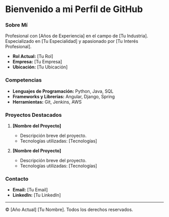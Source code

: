 # Bienvenido a mi Perfil de GitHub

### Sobre Mí

Profesional con [Años de Experiencia] en el campo de [Tu Industria]. Especializado en [Tu Especialidad] y apasionado por [Tu Interés Profesional].

- **Rol Actual:** [Tu Rol]
- **Empresa:** [Tu Empresa]
- **Ubicación:** [Tu Ubicación]

### Competencias

- **Lenguajes de Programación:** Python, Java, SQL
- **Frameworks y Librerías:** Angular, Django, Spring
- **Herramientas:** Git, Jenkins, AWS

### Proyectos Destacados

1. **[Nombre del Proyecto]**
   - Descripción breve del proyecto.
   - Tecnologías utilizadas: [Tecnologías]

2. **[Nombre del Proyecto]**
   - Descripción breve del proyecto.
   - Tecnologías utilizadas: [Tecnologías]

### Contacto

- **Email:** [Tu Email]
- **LinkedIn:** [Tu LinkedIn]

---
© [Año Actual] [Tu Nombre]. Todos los derechos reservados.

